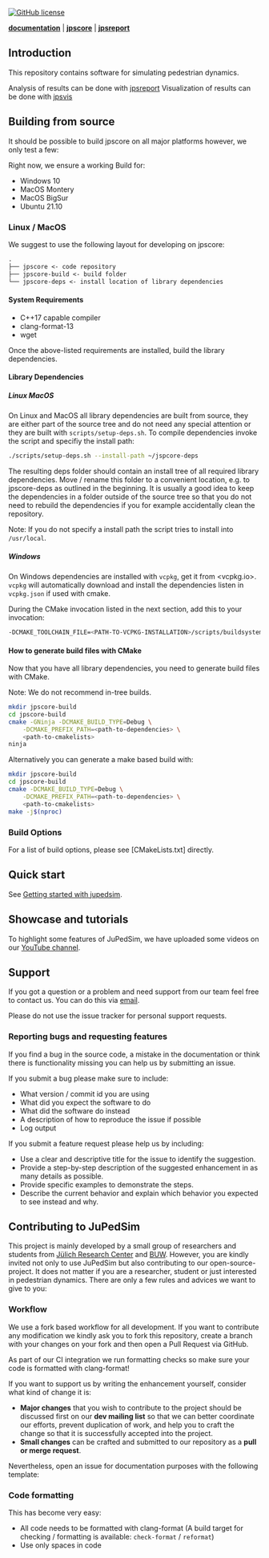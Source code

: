 [![GitHub license](https://img.shields.io/badge/license-LGPL-blue.svg)](https://raw.githubusercontent.com/JuPedSim/jpscore/master/LICENSE)

[**documentation**](http://www.jupedsim.org) | [**jpscore**](http://www.jupedsim.org/jpscore_introduction.html) | [**jpsreport**](http://www.jupedsim.org/jpsreport_introduction.html)

## Introduction

This repository contains software for simulating pedestrian dynamics.

Analysis of results can be done with [jpsreport](https://github.com/JuPedSim/jpsreport)
Visualization of results can be done with [jpsvis](https://github.com/JuPedSim/jpsvis)

## Building from source

It should be possible to build jpscore on all major platforms however, we only
test a few:

Right now, we ensure a working Build for:

* Windows 10
* MacOS Montery
* MacOS BigSur
* Ubuntu 21.10

### Linux / MacOS

We suggest to use the following layout for developing on jpscore:

```txt
.
├── jpscore <- code repository
├── jpscore-build <- build folder
└── jpscore-deps <- install location of library dependencies

```

#### System Requirements

* C++17 capable compiler
* clang-format-13
* wget

Once the above-listed requirements are installed, build the library dependencies.

#### Library Dependencies

##### Linux MacOS

On Linux and MacOS all library dependencies are built from source, they are
either part of the source tree and do not need any special attention or
they are built with `scripts/setup-deps.sh`. To compile dependencies invoke the
script and specifiy the install path:

```bash
./scripts/setup-deps.sh --install-path ~/jspcore-deps
```

The resulting deps folder should contain an install tree of all required
library dependencies. Move / rename this folder to a convenient location, e.g.
to jpscore-deps as outlined in the beginning. It is usually a good idea to keep
the dependencies in a folder outside of the source tree so that you do not need
to rebuild the dependencies if you for example accidentally clean the
repository.

Note: If you do not specify a install path the script tries to install into
`/usr/local`.

##### Windows

On Windows dependencies are installed with `vcpkg`, get it from <vcpkg.io>.
`vcpkg` will automatically download and install the dependencies listen in
`vcpkg.json` if used with cmake.

During the CMake invocation listed in the next section, add this to your invocation:

```bash
-DCMAKE_TOOLCHAIN_FILE=<PATH-TO-VCPKG-INSTALLATION>/scripts/buildsystems/vcpkg.cmake
```

#### How to generate build files with CMake

Now that you have all library dependencies, you need to generate build files
with CMake.

Note: We do not recommend in-tree builds.

```bash
mkdir jpscore-build
cd jpscore-build
cmake -GNinja -DCMAKE_BUILD_TYPE=Debug \
    -DCMAKE_PREFIX_PATH=<path-to-dependencies> \
    <path-to-cmakelists>
ninja
```

Alternatively you can generate a make based build with:

```bash
mkdir jpscore-build
cd jpscore-build
cmake -DCMAKE_BUILD_TYPE=Debug \
    -DCMAKE_PREFIX_PATH=<path-to-dependencies> \
    <path-to-cmakelists>
make -j$(nproc)
```

### Build Options

For a list of build options, please see [CMakeLists.txt] directly.

## Quick start

See [Getting started with jupedsim](http://www.jupedsim.org/jpscore_introduction.html).

## Showcase and tutorials

To highlight some features of JuPedSim, we have uploaded some videos on our
[YouTube channel](https://www.youtube.com/channel/UCKS8w8CUClHEeN4K1SUSMBA).

## Support

If you got a question or a problem and need support from our team feel free to
contact us. You can do this via [email](mailto:dev@jupedsim.org).

Please do not use the issue tracker for personal support requests.

### Reporting bugs and requesting features

If you find a bug in the source code, a mistake in the documentation or think
there is functionality missing you can help us by submitting an issue.

If you submit a bug please make sure to include:

* What version / commit id you are using
* What did you expect the software to do
* What did the software do instead
* A description of how to reproduce the issue if possible
* Log output

If you submit a feature request please help us by including:

* Use a clear and descriptive title for the issue to identify the suggestion.
* Provide a step-by-step description of the suggested enhancement in as many
  details as possible.
* Provide specific examples to demonstrate the steps.
* Describe the current behavior and explain which behavior you expected to see
  instead and why.

## Contributing to JuPedSim

This project is mainly developed by a small group of researchers and students
from [Jülich Research Center](http://www.fz-juelich.de/en) and
[BUW](http://www.uni-wuppertal.de/). However, you are kindly invited not only to
use JuPedSim but also contributing to our open-source-project. It does not
matter if you are a researcher, student or just interested in pedestrian
dynamics. There are only a few rules and advices we want to give to you:

### Workflow

We use a fork based workflow for all development. If you want to contribute any
modification we kindly ask you to fork this repository, create a branch with
your changes on your fork and then open a Pull Request via GitHub.

As part of our CI integration we run formatting checks so make sure your code
is formatted with clang-format!

If you want to support us by writing the enhancement yourself, consider what
kind of change it is:

* **Major changes** that you wish to contribute to the project should be
  discussed first on our **dev mailing list** so that we can better coordinate
  our efforts, prevent duplication of work, and help you to craft the change so
  that it is successfully accepted into the project.
* **Small changes** can be crafted and submitted to our repository as a **pull
  or merge request**.

Nevertheless, open an issue for documentation purposes with the following template:

### Code formatting

This has become very easy:

* All code needs to be formatted with clang-format
  (A build target for checking / formatting is available: `check-format` /
  `reformat`)
* Use only spaces in code

